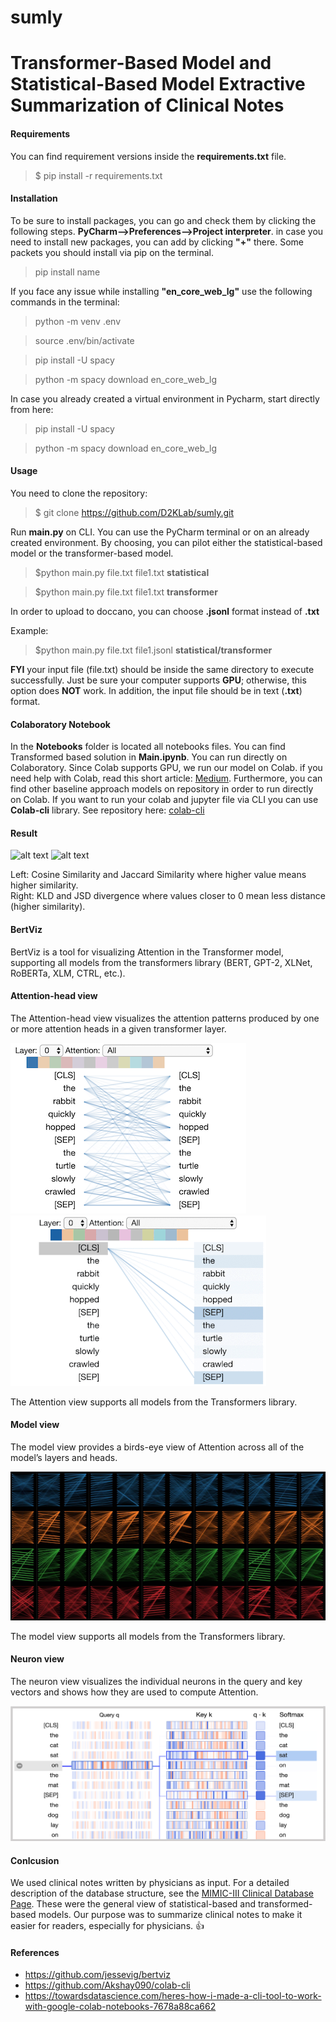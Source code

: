 # sumly


# Transformer-Based Model and Statistical-Based Model Extractive Summarization of Clinical Notes
              

 #### Requirements 
You can find requirement versions inside the **requirements.txt** file.

> $ pip install -r requirements.txt

#### Installation

To be sure to install packages, you can go and check them by clicking the following steps. **PyCharm-->Preferences-->Project interpreter**. in case you need to install new packages, you can add by clicking **"+"** there.
Some packets you should install via pip on the terminal.  
> pip install name

If you face any issue while installing  **"en_core_web_lg"** use the following commands in the terminal:

>python -m venv .env

>source .env/bin/activate

>pip install -U spacy

>python -m spacy download en_core_web_lg

In case you already created a virtual environment in Pycharm, start directly from here:

>pip install -U spacy

>python -m spacy download en_core_web_lg


#### Usage

You need to clone the repository:

> $ git clone https://github.com/D2KLab/sumly.git

Run **main.py** on CLI. You can use the PyCharm terminal or on an already created environment.
By choosing, you can pilot either the statistical-based model or the transformer-based model.

>$python main.py file.txt file1.txt **statistical**

>$python main.py file.txt file1.txt **transformer**

In order to upload to doccano, you can choose **.jsonl** format instead of **.txt**

Example: 
>$python main.py file.txt file1.jsonl **statistical/transformer**

**FYI** your input file (file.txt) should be inside the same directory to execute successfully.
Just be sure your computer supports **GPU**; otherwise, this option does **NOT** work. In addition, the input file should be in text (**.txt**) format. 

#### Colaboratory Notebook

In the **Notebooks** folder is located all notebooks files. You can find Transformed based solution in **Main.ipynb**. You can run directly on Colaboratory. Since Colab supports GPU, we run our model on Colab.
if you need help with Colab, read this short article: [Medium](https://medium.com/@rizvansaatov94/how-to-import-data-to-google-colab-for-the-beginner-6a311f051279).
Furthermore, you can find  other baseline approach models on repository in order to run directly on Colab. 
If you want to run your colab and jupyter file via CLI you can use **Colab-cli** library.
See repository here: [colab-cli](https://github.com/Akshay090/colab-cli)

#### Result

![alt text](https://github.com/rizvansaatov/Attention_based_Summarization_Approach_of_Clinical_Notes/blob/master/Images/Cos.png) ![alt text](https://github.com/rizvansaatov/Attention_based_Summarization_Approach_of_Clinical_Notes/blob/master/Images/klandjs.png)

Left: Cosine Similarity and Jaccard Similarity where higher value means higher similarity.<br />
Right: KLD and JSD divergence where values closer to 0 mean less distance (higher similarity).


#### BertViz

BertViz is a tool for visualizing Attention in the Transformer model, supporting all models from the transformers library (BERT, GPT-2, XLNet, RoBERTa, XLM, CTRL, etc.).

#### Attention-head view
The Attention-head view visualizes the attention patterns produced by one or more attention heads in a given transformer layer.

 
![alt text](https://github.com/D2KLab/sumly/blob/master/Images/head_thumbnail_left.png) 
![alt text](https://github.com/D2KLab/sumly/blob/master/Images/head_thumbnail_right.gif) 


The Attention view supports all models from the Transformers library.

#### Model view

The model view provides a birds-eye view of Attention across all of the model’s layers and heads.


![alt text](https://github.com/D2KLab/sumly/blob/master/Images/model_thumbnail.jpg) 


The model view supports all models from the Transformers library.

#### Neuron view

The neuron view visualizes the individual neurons in the query and key vectors and shows how they are used to compute Attention.


![alt text](https://github.com/D2KLab/sumly/blob/master/Images/neuron_thumbnail.png)



#### Conlcusion


We used clinical notes written by physicians as input. For a detailed description of the database structure, see the [ MIMIC-III Clinical Database Page](https://physionet.org/content/mimiciii-demo/1.4/). These were the general view of statistical-based and transformed-based models. Our purpose was to summarize clinical notes to make it easier for readers, especially for physicians. :+1: 

#### References

- https://github.com/jessevig/bertviz
- https://github.com/Akshay090/colab-cli
- https://towardsdatascience.com/heres-how-i-made-a-cli-tool-to-work-with-google-colab-notebooks-7678a88ca662
